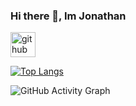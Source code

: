 ### Hi there 👋, Im Jonathan

[<img src='https://cdn.jsdelivr.net/npm/simple-icons@3.0.1/icons/github.svg' alt='github' height='40'>](https://github.com/joncgroberg)  

[![Top Langs](https://github-readme-stats.vercel.app/api/top-langs/?username=joncgroberg)](https://github.com/anuraghazra/github-readme-stats)

![GitHub Activity Graph](https://activity-graph.herokuapp.com/graph?username=joncgroberg)  

